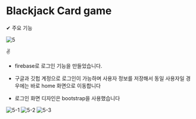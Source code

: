 # Blackjack Card game 

✔ 주요 기능

![5](https://user-images.githubusercontent.com/82692118/124376858-eace2f00-dce3-11eb-8bc3-c30fd24c2763.png)

✌ 

- firebase로 로그인 기능을 만들었습니다.

- 구글과 깃헙 계정으로 로그인이 가능하며 사용자 정보를 저장해서
  동일 사용자일 경우에는 바로 home 화면으로 이동합니다

- 로그인 화면 디자인은 bootstrap을 사용했습니다

![5-1](https://user-images.githubusercontent.com/82692118/124376968-6def8500-dce4-11eb-9d27-99d6394a2681.png)
![5-2](https://user-images.githubusercontent.com/82692118/124376971-7051df00-dce4-11eb-9889-1d2d39dd2928.png)
![5-3](https://user-images.githubusercontent.com/82692118/124376974-721ba280-dce4-11eb-9d90-8d9eae4b8c02.png)

